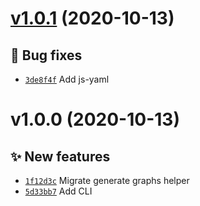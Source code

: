 # [v1.0.1](https://github.com/upptime/graphs/compare/v1.0.0...v1.0.1) (2020-10-13)

## 🐛 Bug fixes

- [`3de8f4f`](https://github.com/upptime/graphs/commit/3de8f4f)  Add js-yaml

# v1.0.0 (2020-10-13)

## ✨ New features

- [`1f12d3c`](https://github.com/upptime/graphs/commit/1f12d3c)  Migrate generate graphs helper
- [`5d33bb7`](https://github.com/upptime/graphs/commit/5d33bb7)  Add CLI
